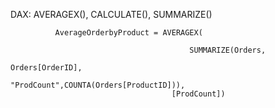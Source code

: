 DAX: AVERAGEX(), CALCULATE(), SUMMARIZE()


              AverageOrderbyProduct = AVERAGEX(
              
                                            SUMMARIZE(Orders, 
                                                              Orders[OrderID], 
                                                                      "ProdCount",COUNTA(Orders[ProductID])),
                                        [ProdCount])
